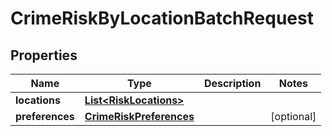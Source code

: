 

# CrimeRiskByLocationBatchRequest


## Properties

Name | Type | Description | Notes
------------ | ------------- | ------------- | -------------
**locations** | [**List&lt;RiskLocations&gt;**](RiskLocations.md) |  | 
**preferences** | [**CrimeRiskPreferences**](CrimeRiskPreferences.md) |  |  [optional]



